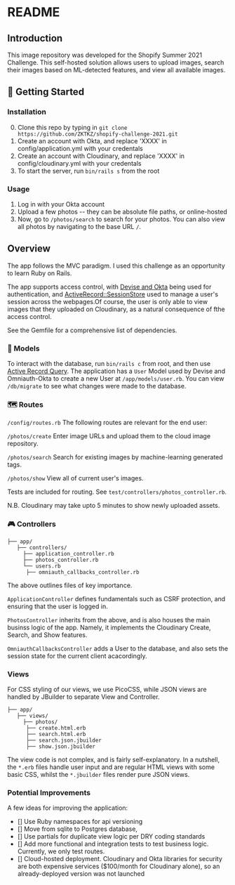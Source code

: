 # README

## Introduction
This image repository was developed for the Shopify Summer 2021 Challenge. This self-hosted solution allows  users to upload images, search their images based on ML-detected features, and view all available images. 


## 🚀 Getting Started

### Installation
0. Clone this repo by typing in `git clone https://github.com/ZKTKZ/shopify-challenge-2021.git`
1. Create an account with Okta, and replace 'XXXX' in config/application.yml with your credentals 
2. Create an account with Cloudinary, and replace 'XXXX' in config/cloudinary.yml with your credentals 
3. To start the server, run `bin/rails s` from the root

### Usage
1. Log in with your Okta account
2. Upload a few photos -- they can be absolute file paths, or online-hosted
3. Now, go to `/photos/search` to search for your photos. You can also view all photos by navigating to the base URL `/`.

## Overview 
The app follows the MVC paradigm. I used this challenge as an opportunity to learn Ruby on Rails.

The app supports access control, with [Devise and Okta](https://developer.okta.com/blog/2018/09/18/simple-authentication-with-rails-and-omniauth) being used for authentication, and [ActiveRecord::SessionStore](https://github.com/rails/activerecord-session_store) used to manage a user's session across the webpages.Of course, the user is only able to view images that they uploaded on Cloudinary, as a natural consequence of fthe access control.

See the Gemfile for a comprehensive list of dependencies.

### 🧱 Models

To interact with the database, run `bin/rails c` from root, and then use [Active Record Query](https://guides.rubyonrails.org/active_record_querying.html). The application has a `User` Model used by Devise and Omniauth-Okta to create a new User at `/app/models/user.rb`. You can view `/db/migrate` to see what changes were made to the database. 

### 🗺️ Routes
`/config/routes.rb`
The following routes are relevant for the end user:

`/photos/create`
Enter image URLs and upload them to the cloud image repository.

`/photos/search`
Search for existing images by machine-learning generated tags. 

`/photos/show`
View all of current user's images.

Tests are included for routing. See `test/controllers/photos_controller.rb`.

N.B. Cloudinary may take upto 5 minutes to show newly uploaded assets.

### 🎮 Controllers
```
├── app/
   ├── controllers/
     ├── application_controller.rb
     ├── photos_controller.rb
     └── users.rb
      ├── omniauth_callbacks_controller.rb
```
The above outlines files of key importance.

`ApplicationController` defines fundamentals such as CSRF protection, and ensuring that the user is logged in.

`PhotosController` inherits from the above, and is also houses the main businss logic of the app. Namely, it implements the Cloudinary Create, Search, and Show features.

`OmniauthCallbacksController` adds a User to the database, and also sets the session state for the current client acacordingly.


### Views
For CSS styling of our views, we use PicoCSS, while JSON views are handled by JBuilder to separate View and Controller. 

```
├── app/
   ├── views/
     ├── photos/
      ├── create.html.erb
      ├── search.html.erb
      ├── search.json.jbuilder
      ├── show.json.jbuilder
```

The view code is not complex, and is fairly self-explanatory. In a nutshell, the `*.erb` files handle user input and are regular HTML views with some basic CSS, whilst the `*.jbuilder` files render pure JSON views.

### Potential Improvements
A few ideas for improving the application:
- [] Use Ruby namespaces for api versioning
- [] Move from sqlite to Postgres database, 
- [] Use partials for duplicate view logic per DRY coding standards
- [] Add more functional and integration tests to test business logic. Currently, we only test routes.
- [] Cloud-hosted deployment. Cloudinary and Okta libraries for security are both expensive services ($100/month for Cloudinary alone), so an already-deployed version was not launched
